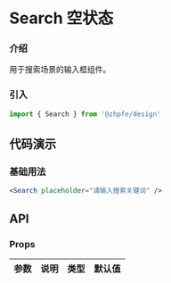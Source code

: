 # Search 空状态

### 介绍

用于搜索场景的输入框组件。

### 引入

```js
import { Search } from '@zhpfe/design'
```

## 代码演示

### 基础用法

```jsx
<Search placeholder="请输入搜索关键词" />
```



## API

### Props

| 参数 | 说明 | 类型 | 默认值 |
| --- | --- | --- | --- |
